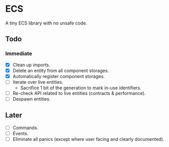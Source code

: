 # ECS

A tiny ECS library with no unsafe code.

## Todo

### Immediate

- [x] Clean up imports.
- [x] Delete an entity from all component storages.
- [x] Automatically register component storages.
- [ ] Iterate over live entities.
  - Sacrifice 1 bit of the generation to mark in-use identifiers.
- [ ] Re-check API related to live entities (contracts & performance).
- [ ] Despawn entities.

## Later

- [ ] Commands.
- [ ] Events.
- [ ] Eliminate all panics (except where user facing and clearly documented).
